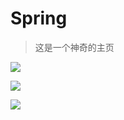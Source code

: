 # Spring

> 这是一个神奇的主页

![](https://gitee.com/zt888/zcq-pic-manage/raw/c37c8eb54e839d38325e808b4f318cff5e560a0b/springmvc/demo.png)

![](https://throwable-blog-1256189093.cos.ap-guangzhou.myqcloud.com/static/img/error.jpg)

![](https://my-blog-to-use.oss-cn-beijing.aliyuncs.com/2019-6/Spring%E4%B8%BB%E8%A6%81%E6%A8%A1%E5%9D%97.png)